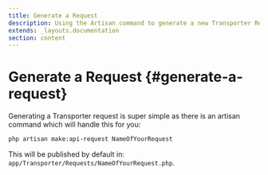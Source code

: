 ```yaml
---
title: Generate a Request
description: Using the Artisan command to generate a new Transporter Request
extends: _layouts.documentation
section: content
---
```


# Generate a Request {#generate-a-request}

Generating a Transporter request is super simple as there is an artisan command which will handle this for you:

```bash
php artisan make:api-request NameOfYourRequest
```

This will be published by default in: `app/Transporter/Requests/NameOfYourRequest.php`.
